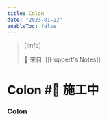 ```yaml
---
title: Colon
date: "2023-01-22"
enableToc: false
---
```


> [!info]
>
> 🌱 來自: [[Huppert's Notes]]

# Colon #🚧 施工中

### Colon

